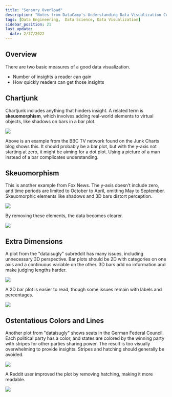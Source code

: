 ```yaml
---
title: "Sensory Overload"
description: "Notes from DataCamp's Understanding Data Visualization Course"
tags: [Data Engineering,  Data Science, Data Visualization]
sidebar_position: 21
last_update:
  date: 2/27/2022
---
```




## Overview 

There are two basic measures of a good data visualization.

- Number of insights a reader can gain
- How quickly readers can get those insights


## Chartjunk

Chartjunk includes anything that hinders insight. A related term is **skeuomorphism**, which involves adding real-world elements to virtual objects, like shadows on bars in a bar plot.

<div class='img-center'>

![](/img/docs/chartjunkkkk.png)

</div>

Above is an example from the BBC TV network found on the Junk Charts blog shows this. It should probably be a bar plot, but with the y-axis not starting at zero, it might be aiming for a dot plot. Using a picture of a man instead of a bar complicates understanding.

## Skeuomorphism

This is another example from Fox News. The y-axis doesn’t include zero, and time periods are limited to October to April, omitting May to September. Skeuomorphic elements like shadows and 3D bars distort perception. 

<div class='img-center'>

![](/img/docs/Skeuomorphismsssss.png)

</div>

By removing these elements, the data becomes clearer.

<div class='img-center'>

![](/img/docs/Skeuomorphismsssss-correcteddddd.png)

</div>

## Extra Dimensions

A plot from the "dataisugly" subreddit has many issues, including unnecessary 3D perspective. Bar plots should be 2D with categories on one axis and a continuous variable on the other. 3D bars add no information and make judging lengths harder. 

<div class='img-center'>

![](/img/docs/extra-dimensionssssssssss.png)

</div>

A 2D bar plot is easier to read, though some issues remain with labels and percentages.

<div class='img-center'>

![](/img/docs/extra-dimensionssssssssss-correcteddddd.png)

</div>

## Ostentatious Colors and Lines

Another plot from "dataisugly" shows seats in the German Federal Council. Each political party has a color, and states are colored by the winning party with stripes for other parties sharing power. The result is too visually overwhelming to provide insights. Stripes and hatching should generally be avoided. 


<div class='img-center'>

![](/img/docs/Ostentatious-colors-linesss.png)

</div>

A Reddit user improved the plot by removing hatching, making it more readable.

<div class='img-center'>

![](/img/docs/Ostentatious-colors-linesss-correcteddddd.png)

</div>